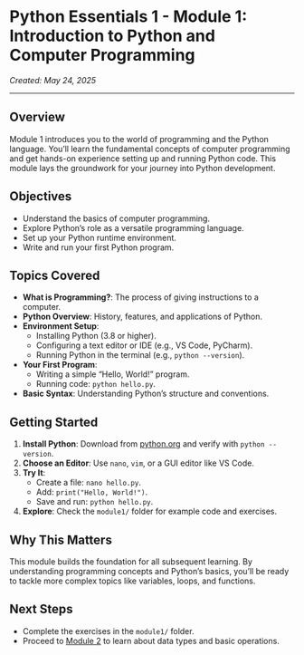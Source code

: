 # Python Essentials 1 - Module 1: Introduction to Python and Computer Programming

*Created: May 24, 2025*

---

## Overview
Module 1 introduces you to the world of programming and the Python language. You’ll learn the fundamental concepts of computer programming and get hands-on experience setting up and running Python code. This module lays the groundwork for your journey into Python development.

## Objectives
- Understand the basics of computer programming.
- Explore Python’s role as a versatile programming language.
- Set up your Python runtime environment.
- Write and run your first Python program.

## Topics Covered
- **What is Programming?**: The process of giving instructions to a computer.
- **Python Overview**: History, features, and applications of Python.
- **Environment Setup**:
  - Installing Python (3.8 or higher).
  - Configuring a text editor or IDE (e.g., VS Code, PyCharm).
  - Running Python in the terminal (e.g., `python --version`).
- **Your First Program**:
  - Writing a simple “Hello, World!” program.
  - Running code: `python hello.py`.
- **Basic Syntax**: Understanding Python’s structure and conventions.

## Getting Started
1. **Install Python**: Download from [python.org](https://www.python.org) and verify with `python --version`.
2. **Choose an Editor**: Use `nano`, `vim`, or a GUI editor like VS Code.
3. **Try It**:
   - Create a file: `nano hello.py`.
   - Add: `print("Hello, World!")`.
   - Save and run: `python hello.py`.
4. **Explore**: Check the `module1/` folder for example code and exercises.

## Why This Matters
This module builds the foundation for all subsequent learning. By understanding programming concepts and Python’s basics, you’ll be ready to tackle more complex topics like variables, loops, and functions.

## Next Steps
- Complete the exercises in the `module1/` folder.
- Proceed to [Module 2](../module2/README.md) to learn about data types and basic operations.
